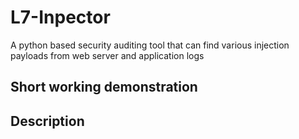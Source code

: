 # L7-Inpector
A python based security auditing tool that can find various injection payloads from web server and application logs

<h2>Short working demonstration</h2>

<h2>Description</h2>
<br>
